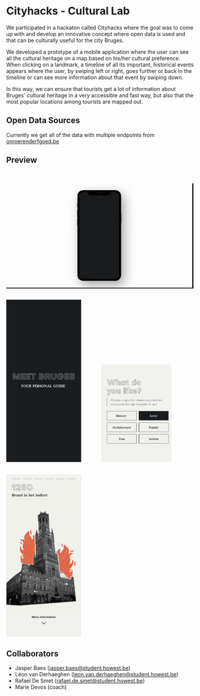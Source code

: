 # Cityhacks - Cultural Lab

We participated in a hackaton called Cityhacks where the goal was to come up with and develop an innovative concept where open data is used and that can be culturally useful for the city Bruges.  

We developed a prototype of a mobile application where the user can see all the cultural heritage on a map based on his/her cultural preference. When clicking on a landmark, a timeline of all its important, historical events appears where the user, by swiping left or right, goes further or back in the timeline or can see more information about that event by swiping down.

In this way, we can ensure that tourists get a lot of information about Bruges' cultural heritage in a very accessible and fast way, but also that the most popular locations among tourists are mapped out.

## Open Data Sources
Currently we get all of the data with multiple endpoints from [onroerenderfgoed.be](https://www.onroerenderfgoed.be/)

## Preview

<img src="./website/assets/images/Cityhacks.gif" alt="drawing" width="500" style="display: block; margin-top:50px"/>
<img src="./website/assets/images/Startscherm.png" alt="drawing" width="200" style="margin-top:30px; margin-right: 50px"/>
<img src="./website/assets/images/image.png" alt="drawing" width="200" style=" margin-top:30px; margin-right: 50px"/>
<img src="./website/assets/images/Detail.png" alt="drawing" width="200" style="margin-top:30px; margin-right: 50px"/>

## Collaborators

- Jasper Baes (jasper.baes@student.howest.be)
- Léon van Derhaeghen (leon.van.derhaeghen@student.howest.be)
- Rafael De Smet (rafael.de.smet@student.howest.be)
- Marie Devos (coach)
